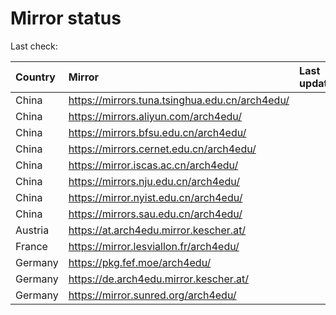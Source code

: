 <script src="./time.js"></script>
# Mirror status
Last check: <script type="text/javascript">localize(1728300022.753715);</script>

|Country|Mirror|Last update|
|:------|:-----|:----------|
|China|https://mirrors.tuna.tsinghua.edu.cn/arch4edu/|<script type="text/javascript">localize(1728239991);</script>|
|China|https://mirrors.aliyun.com/arch4edu/|<script type="text/javascript">localize(1728239991);</script>|
|China|https://mirrors.bfsu.edu.cn/arch4edu/|<script type="text/javascript">localize(1728283417);</script>|
|China|https://mirrors.cernet.edu.cn/arch4edu/|<script type="text/javascript">localize(1728283417);</script>|
|China|https://mirror.iscas.ac.cn/arch4edu/|<script type="text/javascript">localize(1728239991);</script>|
|China|https://mirrors.nju.edu.cn/arch4edu/|<script type="text/javascript">localize(1728239991);</script>|
|China|https://mirror.nyist.edu.cn/arch4edu/|<script type="text/javascript">localize(1728239991);</script>|
|China|https://mirrors.sau.edu.cn/arch4edu/|<script type="text/javascript">localize(1728239991);</script>|
|Austria|https://at.arch4edu.mirror.kescher.at/|<script type="text/javascript">localize(1728283417);</script>|
|France|https://mirror.lesviallon.fr/arch4edu/|<script type="text/javascript">localize(1728239991);</script>|
|Germany|https://pkg.fef.moe/arch4edu/|<script type="text/javascript">localize(1728283417);</script>|
|Germany|https://de.arch4edu.mirror.kescher.at/|<script type="text/javascript">localize(1728283417);</script>|
|Germany|https://mirror.sunred.org/arch4edu/|<script type="text/javascript">localize(1728283417);</script>|

<script src="./tablefilter/tablefilter.js"></script>
<script src="./table.js"></script>
